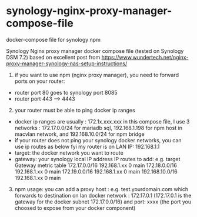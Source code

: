 # synology-nginx-proxy-manager-compose-file
docker-compose file for synology npm

Synology Nginx proxy manager docker compose file (tested on Synology DSM 7.2)
based on excellent post from https://www.wundertech.net/nginx-proxy-manager-synology-nas-setup-instructions/

1. if you want to use npm (nginx proxy manager), you need to forward ports on your router:
- router port 80 goes to synology port 8085
- router port 443     -->              4443 

2. your router must be able to ping docker ip ranges
- docker ip ranges are usually : 172.1x.xxx.xxx
in this compose file, I use 3 networks : 172.17.0.0/24 for mariadb sql, 192.168.1.198 for npm host in macvlan network,  and 192.168.10.0/24 for npm bridge
- if your router does not ping your synology docker networks, you can use ip routes as below
 fyi my router is on LAN IP: 192.168.1.1
- target: the docker network you want to route
- gateway: your synology local IP address
 IP routes to add:
 e.g.   target              Gateway          metric    table
      172.17.0.0/16      192.168.1.xx          0        main
      172.18.0.0/16      192.168.1.xx          0        main
      172.19.0.0/16      192.168.1.xx          0        main
      192.168.10.0/16    192.168.1.xx          0        main

3. npm usage: you can add a proxy host : e.g. test.yourdomain.com which forwards to destination on lan docker network : 172.17.0.1 
   (172.17.0.1 is the gateway for the docker subnet 172.17.0.0/16) and port: xxxx (the port you choosed to expose from your docker component) 



